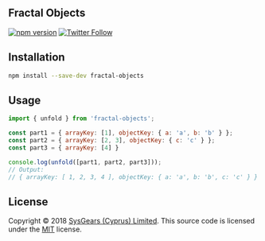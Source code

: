 ## Fractal Objects

[![npm version](https://badge.fury.io/js/fractal-objects.svg)](https://badge.fury.io/js/fractal-objects)
[![Twitter Follow](https://img.shields.io/twitter/follow/sysgears.svg?style=social)](https://twitter.com/sysgears)

## Installation

```bash
npm install --save-dev fractal-objects
```

## Usage
``` js
import { unfold } from 'fractal-objects';

const part1 = { arrayKey: [1], objectKey: { a: 'a', b: 'b' } };
const part2 = { arrayKey: [2, 3], objectKey: { c: 'c' } };
const part3 = { arrayKey: [4] }

console.log(unfold([part1, part2, part3]));
// Output:
// { arrayKey: [ 1, 2, 3, 4 ], objectKey: { a: 'a', b: 'b', c: 'c' } }
```

## License
Copyright © 2018 [SysGears (Cyprus) Limited]. This source code is licensed under the [MIT] license.

[MIT]: LICENSE
[SysGears (Cyprus) Limited]: http://sysgears.com
